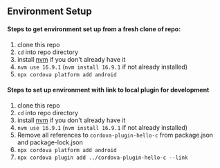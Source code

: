 ## Environment Setup
#### Steps to get environment set up from a fresh clone of repo:
1. clone this repo
2. `cd` into repo directory
3. install [nvm](https://github.com/nvm-sh/nvm) if you don't already have it
4. `nvm use 16.9.1` (`nvm install 16.9.1` if not already installed)
5. `npx cordova platform add android`

#### Steps to set up environment with link to local plugin for development
1. clone this repo
2. `cd` into repo directory
3. install [nvm](https://github.com/nvm-sh/nvm) if you don't already have it
4. `nvm use 16.9.1` (`nvm install 16.9.1` if not already installed)
5. Remove all references to `cordova-plugin-hello-c` from package.json and package-lock.json
6. `npx cordova platform add android`
7. `npx cordova plugin add ../cordova-plugin-hello-c --link`
